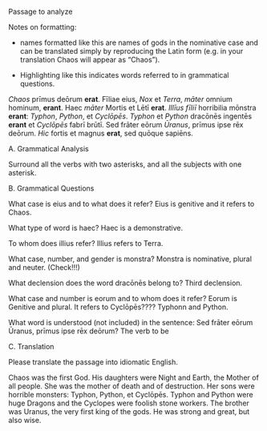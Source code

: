 Passage to analyze

Notes on formatting:

- names formatted like this are names of gods in the nominative case and can be translated simply by reproducing the Latin form (e.g. in your translation Chaos will appear as “Chaos”).

- Highlighting like this indicates words referred to in grammatical questions.

*Chaos* prīmus deōrum **erat**. Fīliae eius, *Nox* et *Terra*, *māter* omnium hominum, **erant**. Haec *māter* Mortis et Lētī **erat**. *Illīus* *fīliī* horribilia mōnstra **erant**: *Typhon*, *Python*, et *Cyclōpēs*. *Typhon* et *Python* dracōnēs ingentēs **erant** et *Cyclōpēs* fabrī brūtī. Sed frāter eōrum *Ūranus*, prīmus ipse rēx deōrum. *Hic* fortis et magnus **erat**, sed quōque sapiēns.

A. Grammatical Analysis

Surround all the verbs with two asterisks, and all the subjects with one asterisk.


B. Grammatical Questions

What case is eius and to what does it refer? Eius is genitive and it refers to Chaos.

What type of word is haec? Haec is a demonstrative.

To whom does illius refer? Illius refers to Terra.

What case, number, and gender is monstra? Monstra is nominative, plural and neuter. (Check!!!)

What declension does the word dracōnēs belong to? Third declension.

What case and number is eorum and to whom does it refer? Eorum is Genitive and plural. It refers to Cyclōpēs???? Typhonn and Python.

What word is understood (not included) in the sentence: Sed frāter eōrum Ūranus, prīmus ipse rēx deōrum? The verb to be

C. Translation

Please translate the passage into idiomatic English.

Chaos was the first God. His daughters were Night and Earth, the Mother of all people. She was the mother of death and of destruction. Her sons were horrible monsters: Typhon, Python, et Cyclōpēs. Typhon and Python were huge Dragons and the Cyclopes were foolish stone workers. The brother was Uranus, the very first king of the gods. He was strong and great, but also wise.
